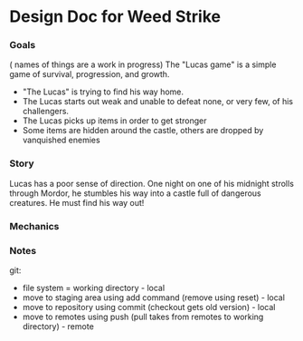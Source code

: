 # Design Doc for Weed Strike

### Goals

( names of things are a work in progress)
The "Lucas game" is a simple game of survival, progression, and growth.

  * "The Lucas" is trying to find his way home.
  * The Lucas starts out weak and unable to defeat none, or very few, of his challengers.
  * The Lucas picks up items in order to get stronger
  * Some items are hidden around the castle, others are dropped by vanquished enemies
### Story

Lucas has a poor sense of direction. One night on one of his midnight strolls through Mordor, he stumbles his way into a castle full of dangerous creatures. He must find his way out!
### Mechanics

### Notes

git:
  * file system = working directory - local
  * move to staging area using add command (remove using reset) - local
  * move to repository using commit (checkout gets old version) - local
  * move to remotes using push (pull takes from remotes to working directory) - remote
